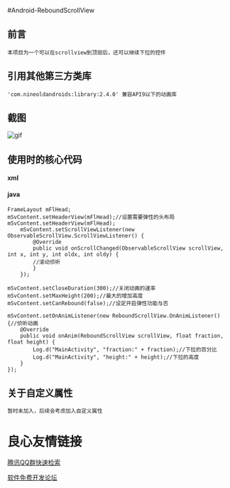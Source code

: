#Android-ReboundScrollView

## 前言
    本项目为一个可以在scrollview到顶部后，还可以继续下拉的控件
    
## 引用其他第三方类库
    'com.nineoldandroids:library:2.4.0' 兼容API9以下的动画库
    
## 截图
![gif](http://ww4.sinaimg.cn/large/844036b9jw1f24drakv1mg20dc0m813o.gif)

## 使用时的核心代码

#### xml
     
     
    
         
    
             
    
                 
    
                     
                 
    
                 
    
                 
    
             
    
         
    
     


#### java
    FrameLayout mFlHead;
    mSvContent.setHeaderView(mFlHead);//设置需要弹性的头布局
    mSvContent.setHeaderView(mFlHead);
        mSvContent.setScrollViewListener(new ObservableScrollView.ScrollViewListener() {
            @Override
            public void onScrollChanged(ObservableScrollView scrollView, int x, int y, int oldx, int oldy) {
            //滚动侦听
            }
        });

    mSvContent.setCloseDuration(300);//关闭动画的速率
    mSvContent.setMaxHeight(200);//最大的增加高度
    mSvContent.setCanRebound(false);//设定开启弹性功能与否

    mSvContent.setOnAnimListener(new ReboundScrollView.OnAnimListener() {//侦听动画
        @Override
        public void onAnim(ReboundScrollView scrollView, float fraction, float height) {
            Log.d("MainActivity", "fraction:" + fraction);//下拉的百分比
            Log.d("MainActivity", "height:" + height);//下拉的高度
        }
    });



## 关于自定义属性
    暂时未加入，后续会考虑加入自定义属性

 # 良心友情链接

[腾讯QQ群快速检索](http://u.720life.cn/s/8cf73f7c)

[软件免费开发论坛](http://u.720life.cn/s/bbb01dc0)